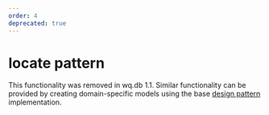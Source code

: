 ```yaml
---
order: 4
deprecated: true
---
```


locate pattern
================

This functionality was removed in wq.db 1.1.  Similar functionality can be provided by creating domain-specific models using the base [design pattern] implementation.

[design pattern]: https://wq.io/docs/about-patterns
